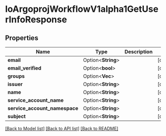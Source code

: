 # IoArgoprojWorkflowV1alpha1GetUserInfoResponse

## Properties

Name | Type | Description | Notes
------------ | ------------- | ------------- | -------------
**email** | Option<**String**> |  | [optional]
**email_verified** | Option<**bool**> |  | [optional]
**groups** | Option<**Vec<String>**> |  | [optional]
**issuer** | Option<**String**> |  | [optional]
**name** | Option<**String**> |  | [optional]
**service_account_name** | Option<**String**> |  | [optional]
**service_account_namespace** | Option<**String**> |  | [optional]
**subject** | Option<**String**> |  | [optional]

[[Back to Model list]](../README.md#documentation-for-models) [[Back to API list]](../README.md#documentation-for-api-endpoints) [[Back to README]](../README.md)


